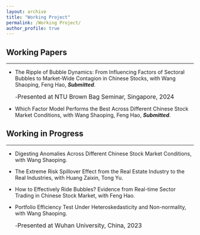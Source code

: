 ```yaml
---
layout: archive
title: "Working Project"
permalink: /Working Project/
author_profile: true
---
```


## Working Papers
---
* The Ripple of Bubble Dynamics: From Influencing Factors of Sectoral Bubbles to Market-Wide Contagion in Chinese Stocks, with Wang Shaoping, Feng Hao, ***Submitted***.

  -<font size=3>Presented at NTU Brown Bag Seminar, Singapore, 2024</font>
* Which Factor Model Performs the Best Across Different Chinese Stock Market Conditions, with Wang Shaoping, Feng Hao, ***Submitted***.

## Working in Progress
---
* Digesting Anomalies Across Different Chinese Stock Market Conditions, with Wang Shaoping.

* The Extreme Risk Spillover Effect from the Real Estate Industry to the Real Industries, with Huang Zaixin, Tong Yu. 
  
* How to Effectively Ride Bubbles? Evidence from Real-time Sector Trading in Chinese Stock Market, with Feng Hao.

* Portfolio Efficiency Test Under Heteroskedasticity and Non-normality, with Wang Shaoping.

  -<font size=3>Presented at Wuhan University, China, 2023</font>
